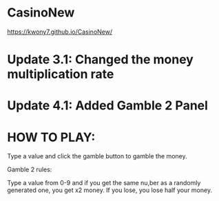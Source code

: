 # CasinoNew
https://kwony7.github.io/CasinoNew/
# Update 3.1: Changed the money multiplication rate
# Update 4.1: Added Gamble 2 Panel
# HOW TO PLAY:

Type a value and click the gamble button to gamble the money. 

Gamble 2 rules:

Type a value from 0-9 and if you get the same nu,ber as a randomly generated one, you get x2 money. If you lose, you lose half your money.
